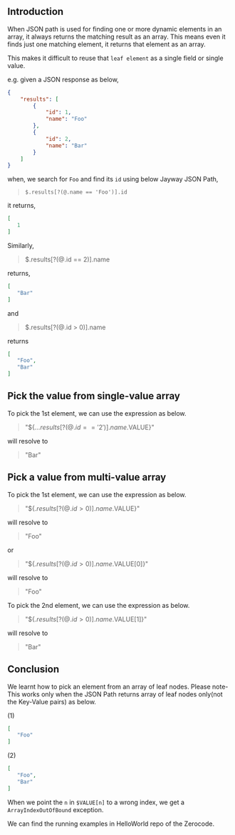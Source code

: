 ## Introduction
When JSON path is used for finding one or more dynamic elements in an array, it always returns the matching result as an array. This means even it finds just one matching element, it returns that element as an array.

This makes it difficult to reuse that `leaf element` as a single field or single value.

e.g. given a JSON response as below,
```json
{
    "results": [
        {
            "id": 1,
            "name": "Foo"
        },
        {
            "id": 2,
            "name": "Bar"
        }
    ]
}
```

when, we search for `Foo` and find its `id` using below Jayway JSON Path,
> `$.results[?(@.name == 'Foo')].id`

it returns,
```json
[
   1
]
```

Similarly,
> $.results[?(@.id == 2)].name

returns,
```json
[
   "Bar"
]
```

and 

> $.results[?(@.id > 0)].name

returns
```json
[
   "Foo",
   "Bar"
]
```


## Pick the value from single-value array
To pick the 1st element, we can use the expression as below.
> "${$...results[?(@.id=='2')].name.$VALUE}"

will resolve to
> "Bar"


## Pick a value from multi-value array
To pick the 1st element, we can use the expression as below.
> "${$.results[?(@.id > 0)].name.$VALUE}"

will resolve to
> "Foo"

or

> "${$.results[?(@.id > 0)].name.$VALUE[0]}"

will resolve to
> "Foo"


To pick the 2nd element, we can use the expression as below.
> "${$.results[?(@.id > 0)].name.$VALUE[1]}"

will resolve to
> "Bar"

## Conclusion
We learnt how to pick an element from an array of leaf nodes. 
Please note-
This works only when the JSON Path returns array of leaf nodes only(not the Key-Value pairs) as below.

(1) 
```json
[
   "Foo"
]
```

(2)
```json
[
   "Foo",
   "Bar"
]
```

When we point the `n` in `$VALUE[n]` to a wrong index, we get a `ArrayIndexOutOfBound` exception.

We can find the running examples in HelloWorld repo of the Zerocode.